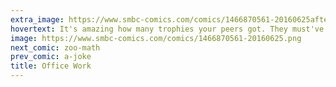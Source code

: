 ```yaml
---
extra_image: https://www.smbc-comics.com/comics/1466870561-20160625after.png
hovertext: It's amazing how many trophies your peers got. They must've really been special.
image: https://www.smbc-comics.com/comics/1466870561-20160625.png
next_comic: zoo-math
prev_comic: a-joke
title: Office Work
---
```



